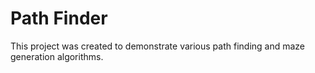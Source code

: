 # Path Finder

This project was created to demonstrate various path finding and maze generation algorithms.
